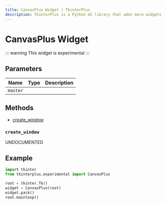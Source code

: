 ```yaml
---
title: CanvasPlus Widget | TkinterPlus
description: TkinterPlus is a Python UI library that adds more widgets to Tkinter
---
```


# CanvasPlus Widget <Badge type="warning" text="Experimental" />

::: warning
This widget is experimental
:::

## Parameters

| Name     | Type | Description |
| -------- | ---- | ----------- |
| `master` |      |             |

## Methods

- [create_window](#create_window)

### `create_window`

UNDOCUMENTED

## Example

```py
import tkinter
from tkinterplus.experimental import CanvasPlus

root = tkinter.Tk()
widget = CanvasPlus(root)
widget.pack()
root.mainloop()
```
